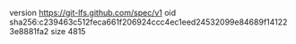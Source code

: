 version https://git-lfs.github.com/spec/v1
oid sha256:c239463c512feca661f206924ccc4ec1eed24532099e84689f141223e8881fa2
size 4815
